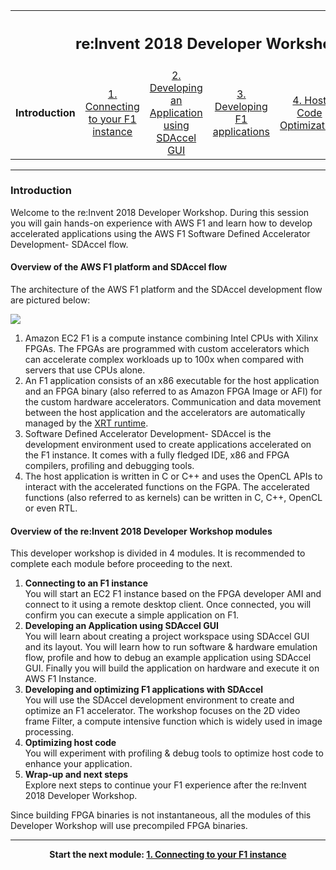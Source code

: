 <table style="width:100%">
  <tr>
    <th width="100%" colspan="6"><h2>re:Invent 2018 Developer Workshop</h2></th>
  </tr>
  <tr>
    <td width="20%" align="center"><b>Introduction</b></td>
    <td width="20%" align="center"><a href="SETUP.md">1. Connecting to your F1 instance</a></td> 
    <td width="20%" align="center"><a href="SDAccelGUI_INTRO.md">2. Developing an Application using SDAccel GUI</a></td>
	<td width="20%" align="center"><a href="FILTER2D_Lab.md">3. Developing F1 applications</a></td>
    <td width="20%" align="center"><a href="HOSTCODE_OPT.md">4. Host Code Optimization</a></td>
    <td width="20%" align="center"><a href="WRAP_UP.md">5. Wrapping-up</td>
  </tr>
</table>

---------------------------------------
### Introduction

Welcome to the re:Invent 2018 Developer Workshop. During this session you will gain hands-on experience with AWS F1 and learn how to develop accelerated applications using the AWS F1 Software Defined Accelerator Development- SDAccel flow.    

#### Overview of the AWS F1 platform and SDAccel flow

The architecture of the AWS F1 platform and the SDAccel development flow are pictured below:

![](./images/introduction/f1_platform.png)

1. Amazon EC2 F1 is a compute instance combining Intel CPUs with Xilinx FPGAs. The FPGAs are programmed with custom accelerators which can accelerate complex workloads up to 100x when compared with servers that use CPUs alone. 
2. An F1 application consists of an x86 executable for the host application and an FPGA binary (also referred to as Amazon FPGA Image or AFI) for the custom hardware accelerators. Communication and data movement between the host application and the accelerators are automatically managed by the [XRT runtime](https://xilinx.github.io/XRT/).
3. Software Defined Accelerator Development- SDAccel is the development environment used to create applications accelerated on the F1 instance. It comes with a fully fledged IDE, x86 and FPGA compilers, profiling and debugging tools.
4. The host application is written in C or C++ and uses the OpenCL APIs to interact with the accelerated functions on the FGPA. The accelerated functions (also referred to as kernels) can be written in C, C++, OpenCL or even RTL.


#### Overview of the re:Invent 2018 Developer Workshop modules

This developer workshop is divided in 4 modules. It is recommended to complete each module before proceeding to the next.

1. **Connecting to an F1 instance** \
You will start an EC2 F1 instance based on the FPGA developer AMI and connect to it using a remote desktop client. Once connected, you will confirm you can execute a simple application on F1.
1. **Developing an Application using SDAccel GUI** \
You will learn about creating a project workspace using SDAccel GUI and its layout. You will learn how to run software & hardware emulation flow, profile and how to debug an example application using SDAccel GUI.  Finally you will build the application on hardware and execute it on AWS F1  Instance.
1. **Developing and optimizing F1 applications with SDAccel** \
You will use the SDAccel development environment to create and optimize an F1 accelerator. The workshop focuses on the 2D video frame Filter, a compute intensive function which is widely used in image processing.
1. **Optimizing host code** \
You will experiment with profiling & debug tools to optimize host code to enhance your application.
1. **Wrap-up and next steps** \
Explore next steps to continue your F1 experience after the re:Invent 2018 Developer Workshop.

Since building FPGA binaries is not instantaneous, all the modules of this Developer Workshop will use precompiled FPGA binaries.

---------------------------------------

<p align="center"><b>
Start the next module: <a href="SETUP.md">1. Connecting to your F1 instance</a>
</b></p>

